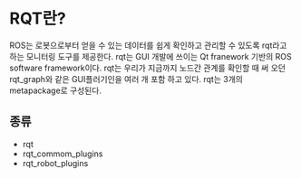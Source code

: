 # RQT란?
ROS는 로봇으로부터 얻을 수 있는 데이터를 쉽게 확인하고 관리할 수 있도록 rqt라고 하는 모니터링 도구를 제공한다. rqt는 GUI 개발에 쓰이는 Qt franework 기반의 ROS software framework이다. rqt는 우리가 지금까지 노드간 관계를 확인할 때 써 오던 rqt_graph와 같은 GUI플러기인을 여러 개 포함 하고 있다. rqt는 3개의 metapackage로 구성된다.

## 종류
- rqt
- rqt_commom_plugins
- rqt_robot_plugins


